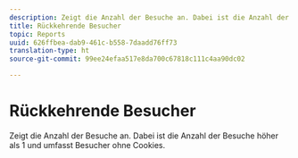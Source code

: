 ```yaml
---
description: Zeigt die Anzahl der Besuche an. Dabei ist die Anzahl der Besuche höher als 1 und umfasst Besucher ohne Cookies.
title: Rückkehrende Besucher
topic: Reports
uuid: 626ffbea-dab9-461c-b558-7daadd76ff73
translation-type: ht
source-git-commit: 99ee24efaa517e8da700c67818c111c4aa90dc02

---
```



# Rückkehrende Besucher

Zeigt die Anzahl der Besuche an. Dabei ist die Anzahl der Besuche höher als 1 und umfasst Besucher ohne Cookies.

